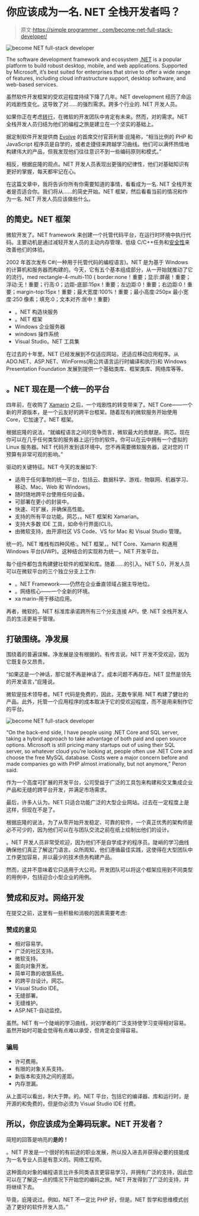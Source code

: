 # 你应该成为一名. NET 全栈开发者吗？

> 原文:[https://simple programmer . com/become-net-full-stack-developer/](https://simpleprogrammer.com/become-net-full-stack-developer/)

![become NET full-stack developer](img/8df0ed47663246640cdaa2f6cda80371.png)

The software development framework and ecosystem [.NET](https://www.amazon.com/Complete-ASP-NET-Core-Tutorial-Hands/dp/1484262549/ref=sr_1_20?dchild=1&keywords=.NET&qid=1603695708&s=books&sr=1-20) is a popular platform to build robust desktop, mobile, and web applications. Supported by Microsoft, it’s best suited for enterprises that strive to offer a wide range of features, including cloud infrastructure support, desktop software, and web-based services.

虽然软件开发框架的受欢迎程度持续下降了几年。NET development 经历了命运的戏剧性变化。这导致了对……的强烈需求。跨多个行业的. NET 开发人员。

如果你正在考虑[转行](https://simpleprogrammer.com/software-developer-career-path/)，在微软的开发团队中肯定有未来。然而，对的需求。NET 全栈开发人员归结为他们的编程之旅是建立在一个坚实的基础上。

据定制软件开发提供商 [Evolve](https://www.evolve-consultants.co.uk) 的首席交付官菲利普·庇隆称，“相当比例的 PHP 和 JavaScript 程序员是自学的，或者走捷径来跨越学习曲线。他们可以满怀热情地构建伟大的产品，但我发现他们往往意识不到一些编码原则和模式。”

相反，根据庇隆的观点。NET 开发人员表现出更强的纪律性，他们对基础知识有更好的掌握，每天都牢记在心。

在这篇文章中，我将告诉你所有你需要知道的事情，看看成为一名. NET 全栈开发者是否适合你。我们将从……的简史开始。NET 框架，然后看看当前的情况和作为一名. NET 开发人员应该做些什么。

## 的简史。NET 框架

微软开发了。NET framework 来创建一个托管代码平台，在运行时环境中执行代码。主要动机是通过减轻开发人员的主动内存管理、低级 C/C++任务和[安全性](https://simpleprogrammer.com/crowdsourcing-security-with-bug-bounties/)来改善他们的体验。

2002 年首次发布 C#(一种用于托管代码的编程语言)。NET 是为基于 Windows 的计算机和服务器而构建的。今天，它有五个基本组成部分，从一开始就推动了它的流行。med rectangle-4-multi-110 { border:none！重要；显示:屏蔽！重要；浮动:无！重要；行高:0；边距-底部:15px！重要；左边距:0！重要；右边距:0！重要；margin-top:15px！重要；最大宽度:100%！重要；最小高度:250px 最小宽度:250 像素；填充:0；文本对齐:居中！重要}

*   。NET 构造块服务
*   。NET 框架
*   Windows 企业服务器
*   windows 操作系统
*   Visual Studio。NET 工具集

在过去的十年里。NET 已经发展到不仅适应网站，还适应移动应用程序。从 ADO.NET、ASP.NET、WinForms(用公共语言运行时编译和执行)和 Windows Presentation Foundation 发展到提供一个基础类库、框架类库、网络库等等。

## 。NET 现在是一个统一的平台

四年前，在收购了 [Xamarin](https://simpleprogrammer.com/xamarin-mobile-app-development/) 之后，一个戏剧性的转变带来了。NET Core——一个新的开源版本，是一个云友好的跨平台框架。随着现有的微软服务开始使用 Core，它加速了。NET 框架。

根据庇隆的说法，“就编程语言之间的竞争而言，微软最大的贡献是。网芯。现在你可以在几乎任何类型的服务器上运行你的软件。你可以在云中拥有一个虚拟的 Linux 服务器。NET 代码开发到该环境中。您不再需要微软服务器，这对您的 IT 预算有非常可观的影响。”

驱动的关键特征。NET 今天的发展如下:

*   适用于任何事物的统一平台，包括云、数据科学、游戏、物联网、机器学习、移动、Mac、Web 和 Windows。
*   随时随地跨平台使用任何设备。
*   可部署在更小的封装中。
*   快速、可扩展，并确保高性能。
*   支持的所有平台功能。网芯，。NET 框架和 Xamarian。
*   支持大多数 IDE 工具，如命令行界面(CLI)。
*   由微软支持，由开源社区 VS Code、VS for Mac 和 Visual Studio 管理。

统一的。NET 堆栈有四种风格:。NET 框架，。NET Core、Xamarin 和通用 Windows 平台(UWP)。这种结合的实现称为统一。NET 开发平台。

每个组件都包含构建健壮软件的框架和库。随着……的引入。NET 5.0，开发人员可以在微软平台的三个独立分支上工作:

*   。NET Framework——仍然在企业垂直领域占据主导地位。
*   。网络核心——一个全新的环境。
*   xa marin–用于移动应用。

再者，微软的。NET 标准库承诺跨所有三个分支连接 API，使. NET 全栈开发人员的生活更易于管理。

## 打破围绕。净发展

围绕着的普遍误解。净发展是没有根据的。有传言说。NET 开发不受欢迎，因为它既复杂又昂贵。

“如果这是一个神话，那它就不再是神话了。成本问题不再存在。NET 显然是领先的开发语言，”庇隆说。

微软是技术领导者。NET 代码是免费的，因此，无数专家用. NET 构建了健壮的产品。此外，托管一个应用程序的成本取决于它的受欢迎程度，而不是用来制作它的平台。

![become NET full-stack developer](img/96e1c8ee748250a6ea1a17bf9cb5c780.png)

“On the back-end side, I have people using .NET Core and SQL server, taking a hybrid approach to take advantage of both paid and open source options. Microsoft is still pricing many startups out of using their SQL server, so whatever cloud you’re looking at, people often use .NET Core and choose the free MySQL database. Costs were a major concern before and made companies go with PHP almost irrationally, but not anymore,” Peron said.

作为一个高度可扩展的开发平台，公司受益于广泛的工具包来构建和交叉集成企业产品和无缝的跨平台开发，并满足市场需求。

最后，许多人认为。NET 只适合功能广泛的大型企业网站。过去在一定程度上是这样，但现在不是了。

根据庇隆的说法，为了从零开始开发稳定、可靠的软件，一个真正优秀的架构师是必不可少的，因为他们可以在与团队交流之前在纸上绘制出他们的设计。

。NET 开发人员非常受欢迎，因为他们不是自学成才的程序员。陡峭的学习曲线确保他们真正了解这门语言。众所周知，他们遵循最佳实践，这使得在大型团队中工作更加容易，并以最少的技术债务构建产品。

然而，这并不意味着它只适用于大公司。开发团队可以将这个框架应用到不同类型的用例中，包括迎合小型企业的用例。

## **赞成和反对。网络开发**

在提交之前，这里有一些积极和消极的因素需要考虑:

### 赞成的意见

*   相对容易学。
*   广泛的社区支持。
*   微软支持。
*   面向对象开发。
*   简单可靠的收银系统。
*   的跨平台设计。网芯。
*   Visual Studio IDE。
*   无缝部署。
*   无缝维护。
*   ASP.NET-自动监控。

虽然。NET 有一个陡峭的学习曲线，对初学者的广泛支持使学习变得相对容易。虽然开始时可能会觉得有点难以承受，但肯定会变得容易。

### 骗局

*   许可费用。
*   有限的对象关系支持。
*   新版本和支持之间的差距。
*   内存泄漏。

从上面可以看出，利大于弊。的。NET 平台，包括它的编译器、库和运行时，是开源的和免费的，但是你必须为 Visual Studio IDE 付费。

## 所以，你应该成为全筹码玩家。NET 开发者？

简短的回答是响亮的**是的！**

。NET 开发是一个很好的有前途的职业发展，所以投入进去并获得必要的技能成为一名专业人员是有意义的。网络工程师。

这种面向对象的编程语言比许多同类语言更容易学习，并拥有广泛的支持，因此您可以在了解这一点的情况下开始您的编码之旅。NET 开发得到了广泛的支持，并将继续下去。

毕竟，庇隆说过。例如，NET 不一定比 PHP 好，但是。NET 哲学和思维模式创造了更好的软件开发人员。”